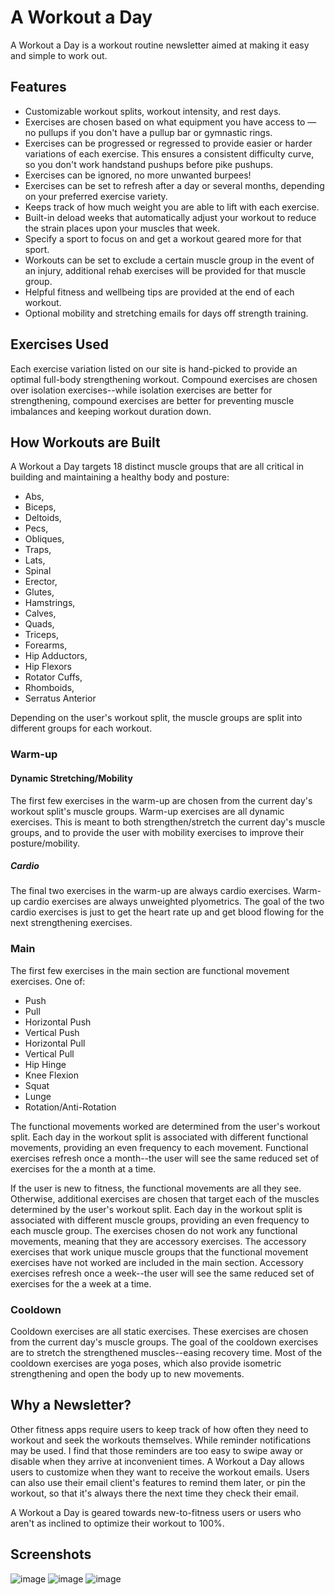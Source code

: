 # A Workout a Day

A Workout a Day is a workout routine newsletter aimed at making it easy and simple to work out.


## Features

- Customizable workout splits, workout intensity, and rest days.
- Exercises are chosen based on what equipment you have access to — no pullups if you don't have a pullup bar or gymnastic rings.
- Exercises can be progressed or regressed to provide easier or harder variations of each exercise. This ensures a consistent difficulty curve, so you don't work handstand pushups before pike pushups.
- Exercises can be ignored, no more unwanted burpees!
- Exercises can be set to refresh after a day or several months, depending on your preferred exercise variety.
- Keeps track of how much weight you are able to lift with each exercise.
- Built-in deload weeks that automatically adjust your workout to reduce the strain places upon your muscles that week.
- Specify a sport to focus on and get a workout geared more for that sport.
- Workouts can be set to exclude a certain muscle group in the event of an injury, additional rehab exercises will be provided for that muscle group.
- Helpful fitness and wellbeing tips are provided at the end of each workout.
- Optional mobility and stretching emails for days off strength training.


## Exercises Used

Each exercise variation listed on our site is hand-picked to provide an optimal full-body strengthening workout. Compound exercises are chosen over isolation exercises--while isolation exercises are better for strengthening, compound exercises are better for preventing muscle imbalances and keeping workout duration down.

## How Workouts are Built

A Workout a Day targets 18 distinct muscle groups that are all critical in building and maintaining a healthy body and posture:
- Abs, 
- Biceps, 
- Deltoids, 
- Pecs,
- Obliques, 
- Traps, 
- Lats, 
- Spinal 
- Erector, 
- Glutes, 
- Hamstrings, 
- Calves, 
- Quads, 
- Triceps, 
- Forearms, 
- Hip Adductors, 
- Hip Flexors
- Rotator Cuffs, 
- Rhomboids, 
- Serratus Anterior

Depending on the user's workout split, the muscle groups are split into different groups for each workout.

### Warm-up

#### Dynamic Stretching/Mobility

The first few exercises in the warm-up are chosen from the current day's workout split's muscle groups. Warm-up exercises are all dynamic exercises. This is meant to both strengthen/stretch the current day's muscle groups, and to provide the user with mobility exercises to improve their posture/mobility.

##### Cardio

The final two exercises in the warm-up are always cardio exercises. Warm-up cardio exercises are always unweighted plyometrics. The goal of the two cardio exercises is just to get the heart rate up and get blood flowing for the next strengthening exercises. 

### Main

The first few exercises in the main section are functional movement exercises. One of:
- Push
- Pull
- Horizontal Push
- Vertical Push
- Horizontal Pull
- Vertical Pull
- Hip Hinge
- Knee Flexion
- Squat
- Lunge
- Rotation/Anti-Rotation

The functional movements worked are determined from the user's workout split. Each day in the workout split is associated with different functional movements, providing an even frequency to each movement. Functional exercises refresh once a month--the user will see the same reduced set of exercises for the a month at a time.

If the user is new to fitness, the functional movements are all they see. Otherwise, additional exercises are chosen that target each of the muscles determined by the user's workout split. Each day in the workout split is associated with different muscle groups, providing an even frequency to each muscle group. The exercises chosen do not work any functional movements, meaning that they are accessory exercises. The accessory exercises that work unique muscle groups that the functional movement exercises have not worked are included in the main section. Accessory exercises refresh once a week--the user will see the same reduced set of exercises for the a week at a time.

### Cooldown

Cooldown exercises are all static exercises. These exercises are chosen from the current day's muscle groups. The goal of the cooldown exercises are to stretch the strengthened muscles--easing recovery time. Most of the cooldown exercises are yoga poses, which also provide isometric strengthening and open the body up to new movements.


## Why a Newsletter?

Other fitness apps require users to keep track of how often they need to workout and seek the workouts themselves. While reminder notifications may be used. I find that those reminders are too easy to swipe away or disable when they arrive at inconvenient times. A Workout a Day allows users to customize when they want to receive the workout emails. Users can also use their email client's features to remind them later, or pin the workout, so that it's always there the next time they check their email.

A Workout a Day is geared towards new-to-fitness users or users who aren't as inclined to optimize their workout to 100%.

## Screenshots

![image](https://user-images.githubusercontent.com/9373942/217019153-a8780e4e-4758-41a4-948f-a3bb733585bb.png)
![image](https://user-images.githubusercontent.com/9373942/217019229-7364ea5e-8790-444a-b7e3-30213037e874.png)
![image](https://user-images.githubusercontent.com/9373942/217019291-ba8968b8-18ef-4c8c-ae2d-58a7ac531f86.png)

